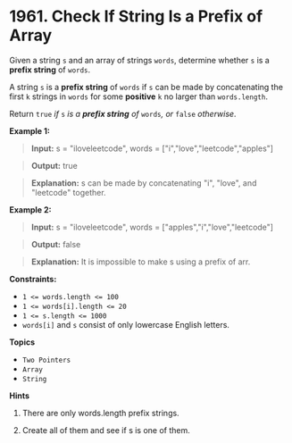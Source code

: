 # 1961. Check If String Is a Prefix of Array

Given a string `s` and an array of strings `words`, determine whether `s` is a **prefix string** of `words`.

A string `s` is a **prefix string** of `words` if `s` can be made by concatenating the first `k` strings in `words` for some **positive** `k` no larger than `words.length`.

Return `true` _if_ `s` _is a **prefix string** of_ `words`_, or_ `false` _otherwise_.

**Example 1:**

> **Input:** s = "iloveleetcode", words = \["i","love","leetcode","apples"\]

> **Output:** true

> **Explanation:** s can be made by concatenating "i", "love", and "leetcode" together.

**Example 2:**

> **Input:** s = "iloveleetcode", words = \["apples","i","love","leetcode"\]

> **Output:** false

> **Explanation:** It is impossible to make s using a prefix of arr.

**Constraints:**

* `1 <= words.length <= 100`
* `1 <= words[i].length <= 20`
* `1 <= s.length <= 1000`
* `words[i]` and `s` consist of only lowercase English letters.

**Topics**

* `Two Pointers`
* `Array`
* `String`

**Hints**

1. There are only words.length prefix strings.

2. Create all of them and see if s is one of them.

